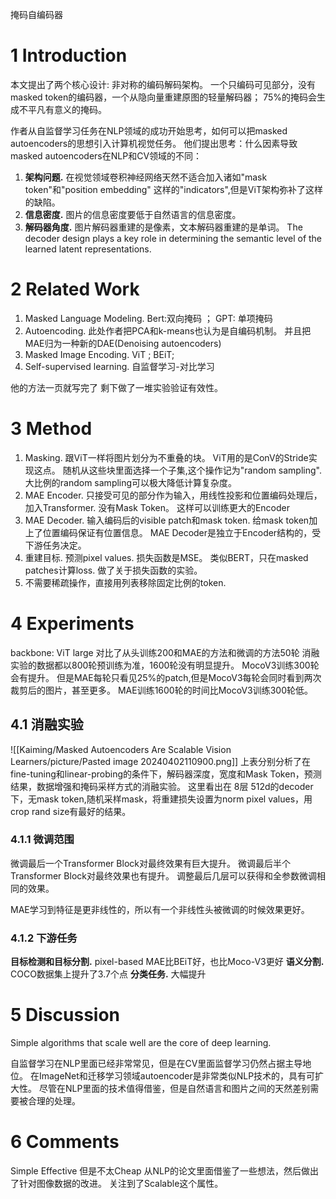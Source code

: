掩码自编码器
# 1 Introduction 
本文提出了两个核心设计: 非对称的编码解码架构。 一个只编码可见部分，没有masked token的编码器，一个从隐向量重建原图的轻量解码器； 75%的掩码会生成不平凡有意义的掩码。 

作者从自监督学习任务在NLP领域的成功开始思考，如何可以把masked autoencoders的思想引入计算机视觉任务。 他们提出思考：什么因素导致masked autoencoders在NLP和CV领域的不同：
1. **架构问题.** 在视觉领域卷积神经网络天然不适合加入诸如"mask token"和"position embedding" 这样的"indicators",但是ViT架构弥补了这样的缺陷。
2. **信息密度.** 图片的信息密度要低于自然语言的信息密度。
3. **解码器角度.** 图片解码器重建的是像素，文本解码器重建的是单词。 The decoder design plays a key role in determining the semantic level of the learned latent representations.


# 2 Related Work 

1. Masked Language Modeling. Bert:双向掩码  ； GPT: 单项掩码
2. Autoencoding. 此处作者把PCA和k-means也认为是自编码机制。 并且把MAE归为一种新的DAE(Denoising autoencoders)
3. Masked Image Encoding. ViT ; BEiT; 
4. Self-supervised learning. 自监督学习-对比学习



他的方法一页就写完了 剩下做了一堆实验验证有效性。 
# 3 Method
1. Masking. 跟ViT一样将图片划分为不重叠的块。 ViT用的是ConV的Stride实现这点。 随机从这些块里面选择一个子集,这个操作记为"random sampling".   大比例的random sampling可以极大降低计算复杂度。 
2. MAE Encoder. 只接受可见的部分作为输入，用线性投影和位置编码处理后，加入Transformer.  没有Mask  Token。 这样可以训练更大的Encoder
3. MAE Decoder. 输入编码后的visible patch和mask token.  给mask token加上了位置编码保证有位置信息。  MAE Decoder是独立于Encoder结构的，受下游任务决定。 
4. 重建目标. 预测pixel values.  损失函数是MSE。 类似BERT，只在masked patches计算loss.  做了关于损失函数的实验。 
5. 不需要稀疏操作，直接用列表移除固定比例的token.
# 4 Experiments
backbone: ViT large
对比了从头训练200和MAE的方法和微调的方法50轮 
消融实验的数据都以800轮预训练为准，1600轮没有明显提升。
MocoV3训练300轮会有提升。 但是MAE每轮只看见25%的patch,但是MocoV3每轮会同时看到两次裁剪后的图片，甚至更多。  MAE训练1600轮的时间比MocoV3训练300轮低。 
## 4.1 消融实验 

![[Kaiming/Masked Autoencoders Are Scalable Vision Learners/picture/Pasted image 20240402110900.png]]
上表分别分析了在fine-tuning和linear-probing的条件下，解码器深度，宽度和Mask Token，预测结果，数据增强和掩码采样方式的消融实验。 
这里看出在 8层 512d的decoder下，无mask token,随机采样mask，将重建损失设置为norm pixel values，用crop rand size有最好的结果。 

### 4.1.1 微调范围
微调最后一个Transformer Block对最终效果有巨大提升。 
微调最后半个Transformer Block对最终效果也有提升。 
调整最后几层可以获得和全参数微调相同的效果。 

MAE学习到特征是更非线性的，所以有一个非线性头被微调的时候效果更好。 

### 4.1.2 下游任务
**目标检测和目标分割.**
pixel-based MAE比BEiT好，也比Moco-V3更好
**语义分割.** COCO数据集上提升了3.7个点
**分类任务.** 大幅提升

# 5 Discussion 
Simple algorithms that scale well are the core of deep learning.

自监督学习在NLP里面已经非常常见，但是在CV里面监督学习仍然占据主导地位。 在ImageNet和迁移学习领域autoencoder是非常类似NLP技术的，具有可扩大性。 
尽管在NLP里面的技术值得借鉴，但是自然语言和图片之间的天然差别需要被合理的处理。 

# 6 Comments
Simple Effective 但是不太Cheap
从NLP的论文里面借鉴了一些想法，然后做出了针对图像数据的改进。 
关注到了Scalable这个属性。 







